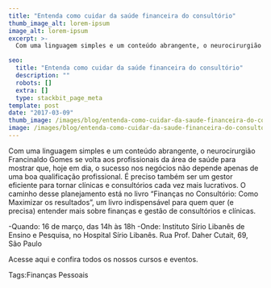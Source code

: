 ```yaml
---
title: "Entenda como cuidar da saúde financeira do consultório"
thumb_image_alt: lorem-ipsum
image_alt: lorem-ipsum
excerpt: >-
  Com uma linguagem simples e um conteúdo abrangente, o neurocirurgião Francinaldo Gomes se volta aos profissionais da área de saúde para mostrar que, hoje em dia, o sucesso nos negócios não depende apenas de uma boa qualificação profissional. É preciso também ser um gestor eficiente para tornar clínicas e consultórios cada vez mais lucrativos. O caminho desse planejamento está no livro “Finanças no Consultório: Como Maximizar os resultados”, um livro indispensável para quem quer (e precisa) entender mais sobre finanças e gestão de consultórios e clínicas.

seo:
  title: "Entenda como cuidar da saúde financeira do consultório"
  description: ""
  robots: []
  extra: []
  type: stackbit_page_meta
template: post
date: "2017-03-09"
thumb_image: /images/blog/entenda-como-cuidar-da-saude-financeira-do-consultorio.jpg
image: /images/blog/entenda-como-cuidar-da-saude-financeira-do-consultorio.jpg
---
```


Com uma linguagem simples e um conteúdo abrangente, o neurocirurgião Francinaldo Gomes se volta aos profissionais da área de saúde para mostrar que, hoje em dia, o sucesso nos negócios não depende apenas de uma boa qualificação profissional. É preciso também ser um gestor eficiente para tornar clínicas e consultórios cada vez mais lucrativos. O caminho desse planejamento está no livro “Finanças no Consultório: Como Maximizar os resultados”, um livro indispensável para quem quer (e precisa) entender mais sobre finanças e gestão de consultórios e clínicas.

-Quando: 16 de março, das 14h às 18h
-Onde: Instituto Sírio Libanês de Ensino e Pesquisa, no Hospital Sírio Libanês. Rua Prof. Daher Cutait, 69, São Paulo

Acesse aqui e confira todos os nossos cursos e eventos.

Tags:Finanças Pessoais
